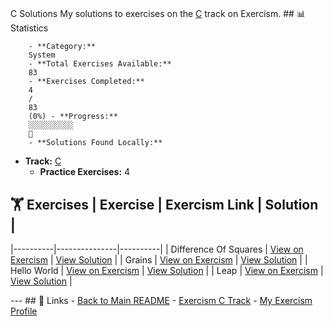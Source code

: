 #
C
Solutions My solutions to exercises on the [C](https://exercism.org/tracks/c)
track on Exercism. ## 📊 Statistics

        - **Category:**
        System
        - **Total Exercises Available:**
        83
        - **Exercises Completed:**
        4
        /
        83
        (0%) - **Progress:**
        ░░░░░░░░░░
        🔴
        - **Solutions Found Locally:**
        
- **Track:** [C](https://exercism.org/tracks/c)
    - **Practice Exercises:**
    4

## 🏋️ Exercises | Exercise | Exercism Link | Solution |
|----------|---------------|----------|
    |
    Difference Of Squares
    | [View on Exercism](https://exercism.org/tracks/c/exercises/difference-of-squares) | [View Solution](difference-of-squares/README.md) |
    |
    Grains
    | [View on Exercism](https://exercism.org/tracks/c/exercises/grains) | [View Solution](grains/README.md) |
    |
    Hello World
    | [View on Exercism](https://exercism.org/tracks/c/exercises/hello-world) | [View Solution](hello-world/README.md) |
    |
    Leap
    | [View on Exercism](https://exercism.org/tracks/c/exercises/leap) | [View Solution](leap/README.md) |

--- ## 🔗 Links - [Back to Main README](../README.md) - [Exercism
C
Track](https://exercism.org/tracks/c) - [My Exercism
Profile](https://exercism.org/profiles/princemuel)
